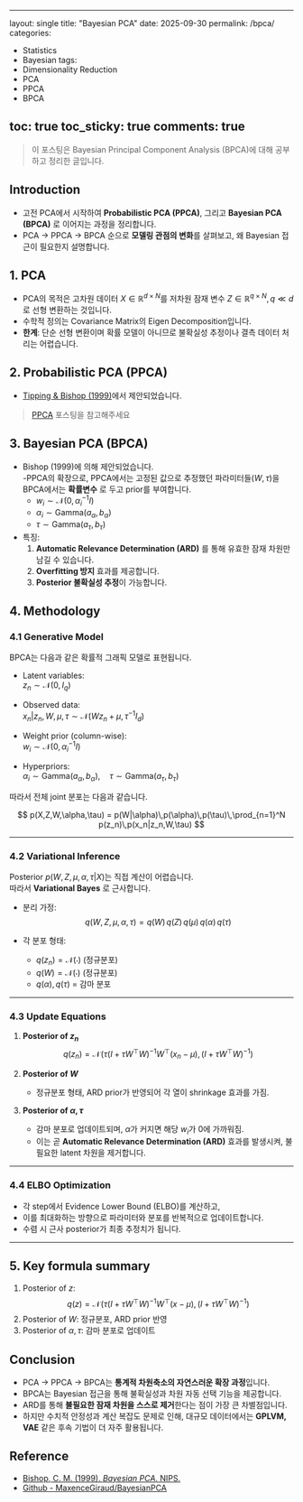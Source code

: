  ---
layout: single
title: "Bayesian PCA"
date: 2025-09-30
permalink: /bpca/
categories:
  - Statistics
  - Bayesian
tags:
  - Dimensionality Reduction
  - PCA
  - PPCA
  - BPCA

toc: true
toc_sticky: true
comments: true
---

> 이 포스팅은 Bayesian Principal Component Analysis (BPCA)에 대해 공부하고 정리한 글입니다.  



## Introduction
- 고전 PCA에서 시작하여 **Probabilistic PCA (PPCA)**, 그리고 **Bayesian PCA (BPCA)** 로 이어지는 과정을 정리합니다.  
- PCA → PPCA → BPCA 순으로 **모델링 관점의 변화**를 살펴보고, 왜 Bayesian 접근이 필요한지 설명합니다.  


## 1. PCA 
- PCA의 목적은 고차원 데이터 $X \in \mathbb{R}^{d \times N}$를 저차원 잠재 변수 $Z \in \mathbb{R}^{q \times N}, q \ll d$로 선형 변환하는 것입니다.  
- 수학적 정의는 Covariance Matrix의 Eigen Decomposition입니다.  
- **한계**: 단순 선형 변환이며 확률 모델이 아니므로 불확실성 추정이나 결측 데이터 처리는 어렵습니다.  


## 2. Probabilistic PCA (PPCA)
- [Tipping & Bishop (1999)](https://www.di.ens.fr/~fbach/courses/fall2005/Bishop_Tipping_1999_Probabilistic_PCA.pdf)에서 제안되었습니다.  

> [PPCA](/ppca/) 포스팅을 참고해주세요


## 3. Bayesian PCA (BPCA)
- Bishop (1999)에 의해 제안되었습니다.  
-PPCA의 확장으로, PPCA에서는 고정된 값으로 추정했던 파라미터들($W, \tau$)을 BPCA에서는 **확률변수** 로 두고 prior를 부여합니다.
  - $w_i \sim \mathcal{N}(0, \alpha_i^{-1} I)$  
  - $\alpha_i \sim \text{Gamma}(a_\alpha, b_\alpha)$  
  - $\tau \sim \text{Gamma}(a_\tau, b_\tau)$  
- 특징:
  1. **Automatic Relevance Determination (ARD)** 를 통해 유효한 잠재 차원만 남길 수 있습니다.  
  2. **Overfitting 방지** 효과를 제공합니다.  
  3. **Posterior 불확실성 추정**이 가능합니다.  


## 4. Methodology

### 4.1 Generative Model
BPCA는 다음과 같은 확률적 그래픽 모델로 표현됩니다.

- Latent variables:  
  $z_n \sim \mathcal{N}(0, I_q)$  

- Observed data:  
  $x_n | z_n, W, \mu, \tau \sim \mathcal{N}(W z_n + \mu, \tau^{-1} I_d)$  

- Weight prior (column-wise):  
  $w_i \sim \mathcal{N}(0, \alpha_i^{-1} I)$  

- Hyperpriors:  
  $\alpha_i \sim \text{Gamma}(a_\alpha, b_\alpha), \quad \tau \sim \text{Gamma}(a_\tau, b_\tau)$  

따라서 전체 joint 분포는 다음과 같습니다.

$$
p(X,Z,W,\alpha,\tau) = p(W|\alpha)\,p(\alpha)\,p(\tau)\,\prod_{n=1}^N p(z_n)\,p(x_n|z_n,W,\tau)
$$

---

### 4.2 Variational Inference
Posterior $p(W,Z,\mu,\alpha,\tau|X)$는 직접 계산이 어렵습니다.  
따라서 **Variational Bayes** 로 근사합니다.

- 분리 가정:
  $$
  q(W,Z,\mu,\alpha,\tau) = q(W)\,q(Z)\,q(\mu)\,q(\alpha)\,q(\tau)
  $$

- 각 분포 형태:
  - $q(z_n) = \mathcal{N}(\cdot)$ (정규분포)  
  - $q(W) = \mathcal{N}(\cdot)$ (정규분포)  
  - $q(\alpha), q(\tau)$ = 감마 분포  

---

### 4.3 Update Equations
1. **Posterior of $z_n$**  
   $$
   q(z_n) = \mathcal{N}\!\left( \tau (I + \tau W^\top W)^{-1} W^\top (x_n-\mu), \, (I + \tau W^\top W)^{-1} \right)
   $$

2. **Posterior of $W$**  
   - 정규분포 형태, ARD prior가 반영되어 각 열이 shrinkage 효과를 가짐.

3. **Posterior of $\alpha, \tau$**  
   - 감마 분포로 업데이트되며, $\alpha$가 커지면 해당 $w_i$가 0에 가까워짐.  
   - 이는 곧 **Automatic Relevance Determination (ARD)** 효과를 발생시켜, 불필요한 latent 차원을 제거합니다.

---

### 4.4 ELBO Optimization
- 각 step에서 Evidence Lower Bound (ELBO)를 계산하고,  
- 이를 최대화하는 방향으로 파라미터와 분포를 반복적으로 업데이트합니다.  
- 수렴 시 근사 posterior가 최종 추정치가 됩니다.

---

## 5. Key formula summary
1. Posterior of $z$:
   $$
   q(z) = \mathcal{N}\!\left( \tau (I + \tau W^\top W)^{-1} W^\top (x-\mu), \, (I + \tau W^\top W)^{-1} \right)
   $$
2. Posterior of $W$: 정규분포, ARD prior 반영  
3. Posterior of $\alpha, \tau$: 감마 분포로 업데이트  


## Conclusion
- PCA → PPCA → BPCA는 **통계적 차원축소의 자연스러운 확장 과정**입니다.  
- BPCA는 Bayesian 접근을 통해 불확실성과 차원 자동 선택 기능을 제공합니다.  
- ARD를 통해 **불필요한 잠재 차원을 스스로 제거**한다는 점이 가장 큰 차별점입니다.  
- 하지만 수치적 안정성과 계산 복잡도 문제로 인해, 대규모 데이터에서는 **GPLVM, VAE** 같은 후속 기법이 더 자주 활용됩니다.  


## Reference
- [Bishop, C. M. (1999). *Bayesian PCA*. NIPS.](https://proceedings.neurips.cc/paper_files/paper/1998/file/c88d8d0a6097754525e02c2246d8d27f-Paper.pdf)  
- [Github - MaxenceGiraud/BayesianPCA](https://github.com/MaxenceGiraud/BayesianPCA)
